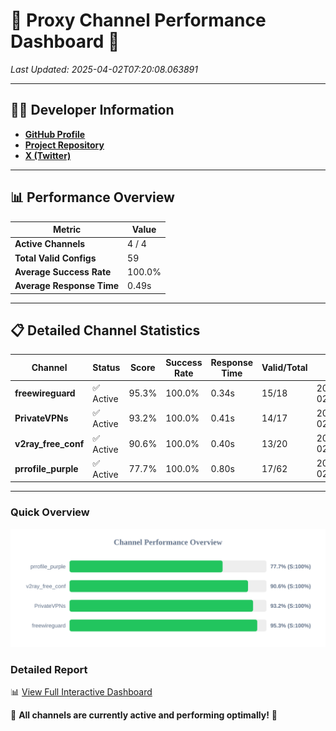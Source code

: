 # 🌟 Proxy Channel Performance Dashboard 🌟

_Last Updated: 2025-04-02T07:20:08.063891_

---

## 👩‍💻 Developer Information

- **[GitHub Profile](https://github.com/4n0nymou3)**  
- **[Project Repository](https://github.com/4n0nymou3/multi-proxy-config-fetcher)**  
- **[X (Twitter)](https://x.com/4n0nymou3)**  

---

## 📊 Performance Overview

| Metric                | Value       |
|-----------------------|-------------|
| **Active Channels**   | 4 / 4       |
| **Total Valid Configs** | 59          |
| **Average Success Rate** | 100.0%      |
| **Average Response Time** | 0.49s       |

---

## 📋 Detailed Channel Statistics

| Channel          | Status     | Score  | Success Rate | Response Time | Valid/Total | Last Success               |
|------------------|------------|--------|--------------|---------------|-------------|----------------------------|
| **freewireguard**  | ✅ Active  | 95.3%  | 100.0% | 0.34s         | 15/18       | 2025-04-02T07:20:08.062150 |
| **PrivateVPNs**  | ✅ Active  | 93.2%  | 100.0% | 0.41s         | 14/17       | 2025-04-02T07:20:07.693314 |
| **v2ray_free_conf**  | ✅ Active  | 90.6%  | 100.0% | 0.40s         | 13/20       | 2025-04-02T07:20:07.252767 |
| **prrofile_purple**  | ✅ Active  | 77.7%  | 100.0% | 0.80s         | 17/62       | 2025-04-02T07:20:06.803401 |

---

### Quick Overview
<div align="center">
  <a href="https://raw.githubusercontent.com/nullluser/NullRepo/refs/heads/main/assets/channel_stats_chart.svg">
    <img src="https://raw.githubusercontent.com/nullluser/NullRepo/refs/heads/main/assets/channel_stats_chart.svg" alt="Source Performance Statistics" width="800">
  </a>
</div>

### Detailed Report
📊 [View Full Interactive Dashboard](https://htmlpreview.github.io/?https://github.com/nullluser/NullRepo/blob/main/assets/performance_report.html)

🎉 **All channels are currently active and performing optimally!** 🎉
